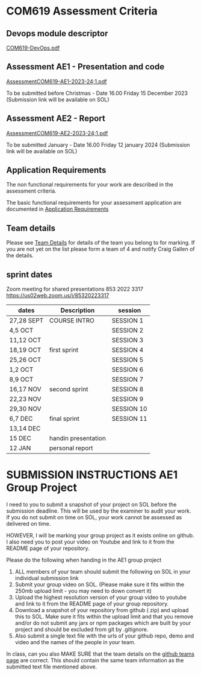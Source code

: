 # COM619 Assessment Criteria

## Devops module descriptor

[COM619-DevOps.pdf](../Assessment/COM619-DevOps.pdf)

## Assessment AE1 - Presentation and code

[AssessmentCOM619-AE1-2023-24;1.pdf](../Assessment/AssessmentCOM619-AE1-2023-24;1.pdf)

To be submitted before Christmas - Date 16.00 Friday 15 December 2023 (Submission link will be available on SOL)

## Assessment AE2 - Report

[AssessmentCOM619-AE2-2023-24;1.pdf](../Assessment/AssessmentCOM619-AE2-2023-24;1.pdf)

To be submitted January - Date 16.00 Friday 12 january 2024  (Submission link will be available on SOL)

## Application Requirements

The non functional requirements for your work are described in the assessment criteria.

The basic functional requirements for your assessment application are documented in [Application Requirements](../Assessment/requirements.md)

## Team details

Please see [Team Details](../Assessment/Teams.md) for details of the team you belong to for marking. 
If you are not yet on the list please form a team of 4 and notify Craig Gallen of the details.

## sprint dates
Zoom meeting for shared presentations 853 2022 3317 
https://us02web.zoom.us/j/85320223317

| dates | Description | session |
|-----|----|----|
|27,28 SEPT  | COURSE INTRO  | SESSION 1 |
|4,5 OCT  |   |SESSION 2 |
|11,12 OCT  |   |SESSION 3 |
|18,19 OCT  | first sprint  |SESSION 4 |
|25,26 OCT  |   |SESSION 5|
|1,2 OCT  |   |SESSION 6|
|8,9 OCT  |   |SESSION 7|
|16,17 NOV | second sprint|SESSION 8 |
|22,23 NOV  |   |SESSION 9 |
|29,30 NOV  |   |SESSION 10|
|6,7 DEC  | final sprint |SESSION 11 |
|13,14 DEC  |   |
|15 DEC | handin presentation |
|12 JAN | personal report |

# SUBMISSION INSTRUCTIONS AE1 Group Project

I need to you to submit a snapshot of your project on SOL before the submission deadline. This will be used by the examiner to audit your work.
If you do not submit on time on SOL, your work cannot be assessed as delivered on time.

HOWEVER, I will be marking your group project as it exists online on github.
I also need you to post your video on Youtube and link to it from the README page of your repository. 

Please do the following when handing in the AE1 group project

1. ALL members of your team should submit the following on SOL in your individual submission link
2. Submit your group video on SOL. (Please make sure it fits within the 250mb upload limit - you may need to down convert it)
3. Upload the highest resolution version of your group video to youtube and link to it from the README page of your group repository. 
4. Download a snapshot of your repository from github ( zip) and upload this to SOL. Make sure it fits within the upload limit and that you remove and/or do not submit any jars or npm packages which are built by your project and  should be excluded from git by .gitignore.
5. Also submit a single text file with the urls of your github repo, demo and video and the names of the people in your team.
   
In class, can you also MAKE SURE that the team details on the [github teams page](../Assessment/Teams.md)  are correct.
This should contain the same team information as the submitted text file mentioned above. 

